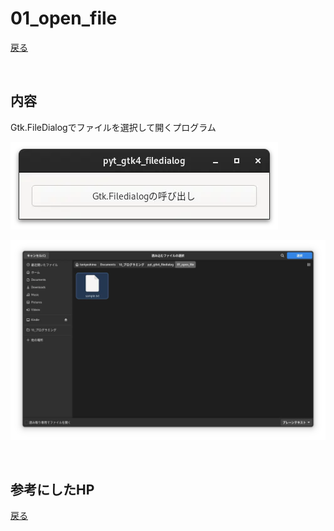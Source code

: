 # 01_open_file

[戻る](../README.md)

<br>

## 内容 

Gtk.FileDialogでファイルを選択して開くプログラム


![pic](../data/pyt_gtk4_filedialog1_1.webp)

![pic](../data/pyt_gtk4_filedialog1_2.webp)

<br>

## 参考にしたHP

[戻る](../README.md)
